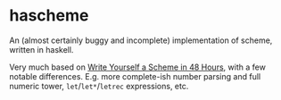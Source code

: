 # hascheme

An (almost certainly buggy and incomplete) implementation of scheme, written in haskell.

Very much based on [Write Yourself a Scheme in 48 Hours](https://en.wikibooks.org/wiki/Write_Yourself_a_Scheme_in_48_Hours), with a few notable differences. E.g. more complete-ish number parsing and full numeric tower, `let`/`let*`/`letrec` expressions, etc.
